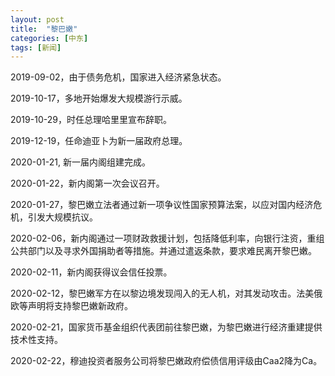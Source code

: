 ```yaml
---
layout: post
title:  "黎巴嫩"
categories: [中东]
tags: [新闻]
---
```


2019-09-02，由于债务危机，国家进入经济紧急状态。

2019-10-17，多地开始爆发大规模游行示威。

2019-10-29，时任总理哈里里宣布辞职。

2019-12-19，任命迪亚卜为新一届政府总理。

2020-01-21, 新一届内阁组建完成。

2020-01-22，新内阁第一次会议召开。

2020-01-27，黎巴嫩立法者通过新一项争议性国家预算法案，以应对国内经济危机，引发大规模抗议。

2020-02-06，新内阁通过一项财政救援计划，包括降低利率，向银行注资，重组公共部门以及寻求外国捐助者等措施。并通过遣返条款，要求难民离开黎巴嫩。

2020-02-11，新内阁获得议会信任投票。

2020-02-12，黎巴嫩军方在以黎边境发现闯入的无人机，对其发动攻击。法美俄欧等声明将支持黎巴嫩新政府。

2020-02-21，国家货币基金组织代表团前往黎巴嫩，为黎巴嫩进行经济重建提供技术性支持。

2020-02-22，穆迪投资者服务公司将黎巴嫩政府偿债信用评级由Caa2降为Ca。